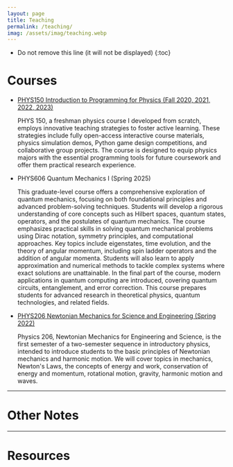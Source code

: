 ```yaml
---
layout: page
title: Teaching
permalink: /teaching/
imag: /assets/imag/teaching.webp
---
```


* Do not remove this line (it will not be displayed)
{:toc}

# Courses

- [PHYS150 Introduction to Programming for Physics (Fall 2020, 2021, 2022, 2023)](https://github.com/slxuphys/tamu_phys_150)

    PHYS 150, a freshman physics course I developed from scratch, employs innovative teaching strategies to foster active learning. These strategies include fully open-access interactive course materials, physics simulation demos,  Python game design competitions, and collaborative group projects. The course is designed to equip physics majors with the essential programming tools for future coursework and offer them practical research experience.

- PHYS606 Quantum Mechanics I (Spring 2025)

    This graduate-level course offers a comprehensive exploration of quantum mechanics, focusing on both foundational principles and advanced problem-solving techniques. Students will develop a rigorous understanding of core concepts such as Hilbert spaces, quantum states, operators, and the postulates of quantum mechanics. The course emphasizes practical skills in solving quantum mechanical problems using Dirac notation, symmetry principles, and computational approaches. Key topics include eigenstates, time evolution, and the theory of angular momentum, including spin ladder operators and the addition of angular momenta. Students will also learn to apply approximation and numerical methods to tackle complex systems where exact solutions are unattainable. In the final part of the course, modern applications in quantum computing are introduced, covering quantum circuits, entanglement, and error correction. This course prepares students for advanced research in theoretical physics, quantum technologies, and related fields.

- [PHYS206 Newtonian Mechanics for Science and Engineering (Spring 2022)](https://mechanics.physics.tamu.edu/)

    
    Physics 206, Newtonian Mechanics for Engineering and Science, is the first semester of a two-semester sequence in introductory physics, intended to introduce students to the basic principles of Newtonian mechanics and harmonic motion. We will cover topics in mechanics, Newton's Laws, the concepts of energy and work, conservation of energy and momentum, rotational motion, gravity, harmonic motion and waves. 

---

# Other Notes 

---

# Resources